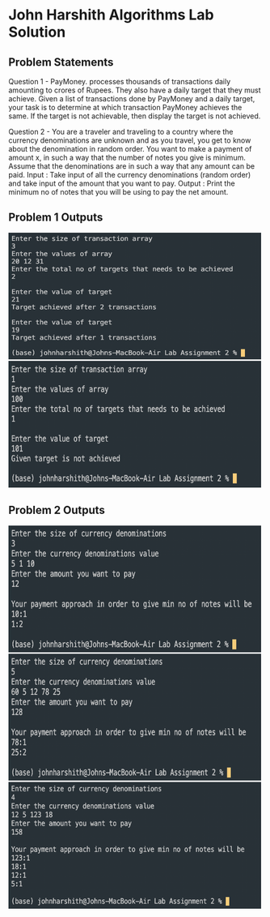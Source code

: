 # John Harshith Algorithms Lab Solution

## Problem Statements

Question 1 - PayMoney. processes thousands of transactions daily amounting to crores of Rupees. They also have a daily target that they must achieve. Given a list 
of transactions done by PayMoney and a daily target, your task is to determine at which transaction PayMoney achieves the same. If the target is not achievable, 
then display the target is not achieved.

Question 2 - You are a traveler and traveling to a country where the currency denominations are unknown and as you travel, you get to know about the denomination in 
random order. You want to make a payment of amount x, in such a way that the number of notes you give is minimum. Assume that the denominations are in such a way 
that any amount can be paid.
Input : Take input of all the currency denominations (random order) and take input of the amount that you want to pay.
Output : Print the minimum no of notes that you will be using to pay the net amount.

## Problem 1 Outputs

<img src="Screenshots/Problem1/TestCase1.png" alt="Sample Output" width="500" height="250"/>\
<img src="Screenshots/Problem1/TestCase2.png" alt="Sample Output" width="500" height="250"/>

## Problem 2 Outputs

<img src="Screenshots/Problem2/TestCase1.png" alt="Sample Output" width="500" height="250"/>\
<img src="Screenshots/Problem2/TestCase2.png" alt="Sample Output" width="500" height="250"/>\
<img src="Screenshots/Problem2/TestCase3.png" alt="Sample Output" width="500" height="250"/>
